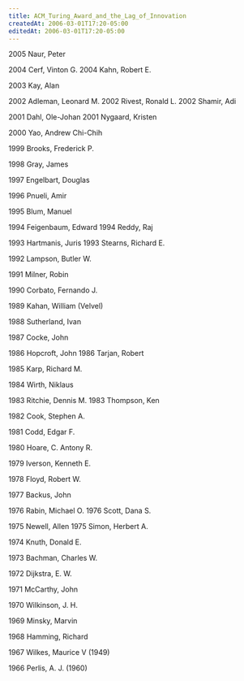 ```yaml
---
title: ACM_Turing_Award_and_the_Lag_of_Innovation
createdAt: 2006-03-01T17:20-05:00
editedAt: 2006-03-01T17:20-05:00
---
```


2005  Naur, Peter 
 
2004 Cerf, Vinton G.
2004 Kahn, Robert E.
 
2003 Kay, Alan 
 
2002 Adleman, Leonard M.
2002 Rivest, Ronald L.
2002 Shamir, Adi 
 
2001 Dahl, Ole-Johan 
2001 Nygaard, Kristen 
 
2000 Yao, Andrew Chi-Chih
 
1999 Brooks, Frederick P.
 
1998 Gray, James 
 
1997 Engelbart, Douglas 
 
1996 Pnueli, Amir 
 
1995 Blum, Manuel 
 
1994 Feigenbaum, Edward 
1994 Reddy, Raj 
 
1993 Hartmanis, Juris 
1993 Stearns, Richard E.
 
1992 Lampson, Butler W.
	 
1991 Milner, Robin 
 
1990 Corbato, Fernando J.
 
1989 Kahan, William (Velvel)
 
1988 Sutherland, Ivan 
 
1987 Cocke, John 
 
1986 Hopcroft, John 
1986 Tarjan, Robert 
 
1985 Karp, Richard M.
 
1984 Wirth, Niklaus 
 
1983 Ritchie, Dennis M.
1983 Thompson, Ken 
 
1982 Cook, Stephen A.
 
1981 Codd, Edgar F.
 
1980 Hoare, C. Antony R.
 
1979 Iverson, Kenneth E.
 
1978 Floyd, Robert W.
	 
1977 Backus, John 
 
1976 Rabin, Michael O.
1976 Scott, Dana S.
 
1975 Newell, Allen 
1975 Simon, Herbert A.
 
1974 Knuth, Donald E.
 
1973 Bachman, Charles W.
 
1972 Dijkstra, E. W.
 
1971 McCarthy, John 
 
1970 Wilkinson, J. H.
 
1969 Minsky, Marvin 
 
1968 Hamming, Richard 
 
1967 Wilkes, Maurice V (1949)
 
1966 Perlis, A. J. (1960)

